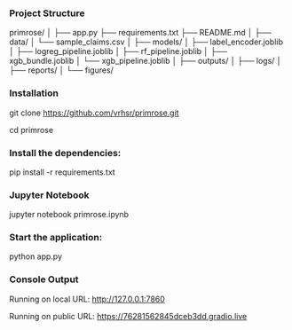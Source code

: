 
### Project Structure

primrose/
│
├── app.py
├── requirements.txt
├── README.md
│
├── data/
│   └── sample_claims.csv
│
├── models/
│   ├── label_encoder.joblib
│   ├── logreg_pipeline.joblib
│   ├── rf_pipeline.joblib
│   ├── xgb_bundle.joblib
│   └── xgb_pipeline.joblib
│
├── outputs/
│   ├── logs/
│   ├── reports/
│   └── figures/

### Installation

git clone https://github.com/vrhsr/primrose.git

cd primrose


### Install the dependencies:

pip install -r requirements.txt

### Jupyter Notebook

jupyter notebook primrose.ipynb

### Start the application:

python app.py

### Console Output

Running on local URL:  http://127.0.0.1:7860

Running on public URL: https://76281562845dceb3dd.gradio.live
